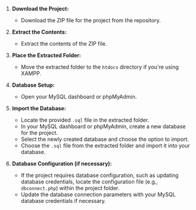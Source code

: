 1. **Download the Project:**
   - Download the ZIP file for the project from the repository.

2. **Extract the Contents:**
   - Extract the contents of the ZIP file.

3. **Place the Extracted Folder:**
   - Move the extracted folder to the `htdocs` directory if you're using XAMPP.

4. **Database Setup:**
   - Open your MySQL dashboard or phpMyAdmin.

5. **Import the Database:**
   - Locate the provided `.sql` file in the extracted folder.
   - In your MySQL dashboard or phpMyAdmin, create a new database for the project.
   - Select the newly created database and choose the option to import.
   - Choose the `.sql` file from the extracted folder and import it into your database.

6. **Database Configuration (if necessary):**
   - If the project requires database configuration, such as updating database credentials, locate the configuration file (e.g., `dbconnect.php`) within the project folder.
   - Update the database connection parameters with your MySQL database credentials if necessary.
